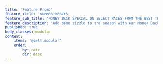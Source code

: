 ```yaml
---
title: 'Feature Promo'
feature_title: 'SUMMER SERIES'
feature_sub_title: 'MONEY BACK SPECIAL ON SELECT RACES FROM THE BEST TRACKS ALL SUMMER LONG'
feature_description: 'Add some sizzle to the season with our Money Back Special Summer Series on select races each week from all the top tracks, including Del Mar and Saratoga!'
published: true
body_classes: modular
content:
    items: '@self.modular'
    order:
        by: date
        dir: desc
---
```


